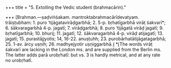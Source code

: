+++
title = "5. Extolling the Vedic student (brahmacārin)."

+++
[Brahman.—ṣaḍviṅśakam. mantroktabrahmacārīdevatyam. trāiṣṭubham: 1. puro ‘tijāgatavirāḍgarbhā; 2. 5-p. bṛhatīgarbhā virāṭ śakvarī*; 6. śākvaragarbhā 4-p. jagatī; 7. virāḍgarbhā; 8. puro ‘tijāgatā virāḍ jagatī; 9. bṛhatīgarbhā; 10. bhurij; 11. jagatī; 12. śākvaragarbhā 4-p. virāḍ atijagatī; 13. jagatī; 15. purastājjyotis; 14, 16-22. anuṣṭuhh; 23. purobārhatātijāgatagarbhā; 25. 1-av. ārcy uṣṇih; 26. madhyejyotir uṣṇiggarbhā.⌋ *⌊The words virāṭ śakvarī are lacking in the London ms. and are supplied from the Berlin ms. The latter adds parā urobṛhatī: but vs. 3 is hardly metrical, and at any rate no urobṛhatī.